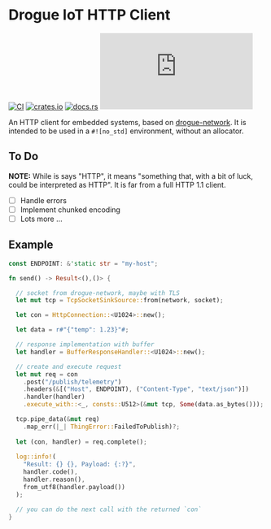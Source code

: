 # Drogue IoT HTTP Client

[![CI](https://github.com/drogue-iot/drogue-http-client/workflows/CI/badge.svg)](https://github.com/drogue-iot/drogue-http-client/actions?query=workflow%3A%22CI%22)
[![crates.io](https://img.shields.io/crates/v/drogue-http-client.svg)](https://crates.io/crates/drogue-http-client)
[![docs.rs](https://docs.rs/drogue-http-client/badge.svg)](https://docs.rs/drogue-http-client)
[![Matrix](https://img.shields.io/matrix/drogue-iot:matrix.org)](https://matrix.to/#/#drogue-iot:matrix.org)

An HTTP client for embedded systems, based on [drogue-network](https://github.com/drogue-iot/drogue-network).
It is intended to be used in a `#![no_std]` environment, without an allocator. 

## To Do

**NOTE:** While is says "HTTP", it means "something that, with a bit of luck, could be interpreted as HTTP".
It is far from a full HTTP 1.1 client.

* [ ] Handle errors
* [ ] Implement chunked encoding
* [ ] Lots more …

## Example

~~~rust
const ENDPOINT: &'static str = "my-host";

fn send() -> Result<(),()> {

  // socket from drogue-network, maybe with TLS
  let mut tcp = TcpSocketSinkSource::from(network, socket);

  let con = HttpConnection::<U1024>::new();

  let data = r#"{"temp": 1.23}"#;

  // response implementation with buffer 
  let handler = BufferResponseHandler::<U1024>::new();

  // create and execute request
  let mut req = con
    .post("/publish/telemetry")
    .headers(&[("Host", ENDPOINT), ("Content-Type", "text/json")])
    .handler(handler)
    .execute_with::<_, consts::U512>(&mut tcp, Some(data.as_bytes()));

  tcp.pipe_data(&mut req)
    .map_err(|_| ThingError::FailedToPublish)?;
    
  let (con, handler) = req.complete();
    
  log::info!(
    "Result: {} {}, Payload: {:?}",
    handler.code(),
    handler.reason(),
    from_utf8(handler.payload())
  );

  // you can do the next call with the returned `con`
}
~~~